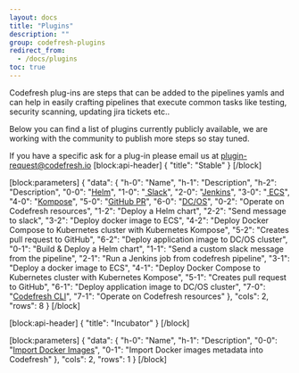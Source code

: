 ```yaml
---
layout: docs
title: "Plugins"
description: ""
group: codefresh-plugins
redirect_from:
  - /docs/plugins
toc: true
---
```

Codefresh plug-ins are steps that can be added to the pipelines yamls and can help in easily crafting pipelines that execute common tasks like testing, security scanning, updating jira tickets etc.. 

Below you can find a list of plugins currently publicly available, we are working with the community to publish more steps so stay tuned. 

If you have a specific ask for a plug-in please email us at plugin-request@codefresh.io
[block:api-header]
{
  "title": "Stable"
}
[/block]

[block:parameters]
{
  "data": {
    "h-0": "Name",
    "h-1": "Description",
    "h-2": "Description",
    "0-0": "[Helm](https://github.com/codefresh-io/cf-plugin-helm)",
    "1-0": "[ Slack](https://github.com/codefresh-io/plugins/tree/master/stable/slack)",
    "2-0": "[Jenkins](https://github.com/codefresh-io/plugins/tree/master/stable/run-jenkins-job)",
    "3-0": "[ ECS](https://github.com/codefresh-io/cf-deploy-ecs.git)",
    "4-0": "[Kompose](https://github.com/codefresh-io/cf-kompose-plugin)",
    "5-0": "[GitHub PR](https://github.com/codefresh-io/github-pr-plugin)",
    "6-0": "[DC/OS](https://github.com/codefresh-io/cf-deploy-dcos)",
    "0-2": "Operate on Codefresh resources",
    "1-2": "Deploy a Helm chart",
    "2-2": "Send message to slack",
    "3-2": "Deploy docker image to ECS",
    "4-2": "Deploy Docker Compose to Kubernetes cluster with Kubernetes Kompose",
    "5-2": "Creates pull request to GitHub",
    "6-2": "Deploy application image to DC/OS cluster",
    "0-1": "Build & Deploy a Helm chart",
    "1-1": "Send a custom slack message from the pipeline",
    "2-1": "Run a Jenkins job from codefresh pipeline",
    "3-1": "Deploy a docker image to ECS",
    "4-1": "Deploy Docker Compose to Kubernetes cluster with Kubernetes Kompose",
    "5-1": "Creates pull request to GitHub",
    "6-1": "Deploy application image to DC/OS cluster",
    "7-0": "[Codefresh CLI](https://github.com/codefresh-io/plugins/tree/master/stable/codefresh-cli)",
    "7-1": "Operate on Codefresh resources"
  },
  "cols": 2,
  "rows": 8
}
[/block]

[block:api-header]
{
  "title": "Incubator"
}
[/block]

[block:parameters]
{
  "data": {
    "h-0": "Name",
    "h-1": "Description",
    "0-0": "[Import Docker Images](https://github.com/codefresh-io/cf-import-image)",
    "0-1": "Import Docker images metadata into Codefresh"
  },
  "cols": 2,
  "rows": 1
}
[/block]
